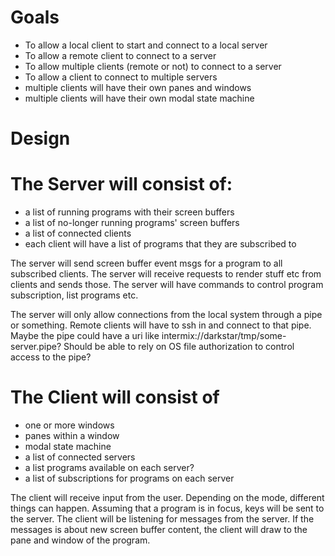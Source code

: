 # Goals

* To allow a local client to start and connect to a local server
* To allow a remote client to connect to a server
* To allow multiple clients (remote or not) to connect to a server
* To allow a client to connect to multiple servers
* multiple clients will have their own panes and windows
* multiple clients will have their own modal state machine

# Design

# The Server will consist of:

* a list of running programs with their screen buffers
* a list of no-longer running programs' screen buffers
* a list of connected clients
* each client will have a list of programs that they are subscribed to

The server will send screen buffer event msgs for a program to all
subscribed clients. The server will receive requests to render stuff etc
from clients and sends those. The server will have commands to control
program subscription, list programs etc.

The server will only allow connections from the local system through a
pipe or something. Remote clients will have to ssh in and connect to
that pipe. Maybe the pipe could have a uri like
intermix://darkstar/tmp/some-server.pipe? Should be able to rely on OS
file authorization to control access to the pipe?

# The Client will consist of

* one or more windows
* panes within a window
* modal state machine
* a list of connected servers
* a list programs available on each server?
* a list of subscriptions for programs on each server

The client will receive input from the user. Depending on the mode,
different things can happen. Assuming that a program is in focus, keys
will be sent to the server. The client will be listening for messages
from the server. If the messages is about new screen buffer content, the
client will draw to the pane and window of the program.
